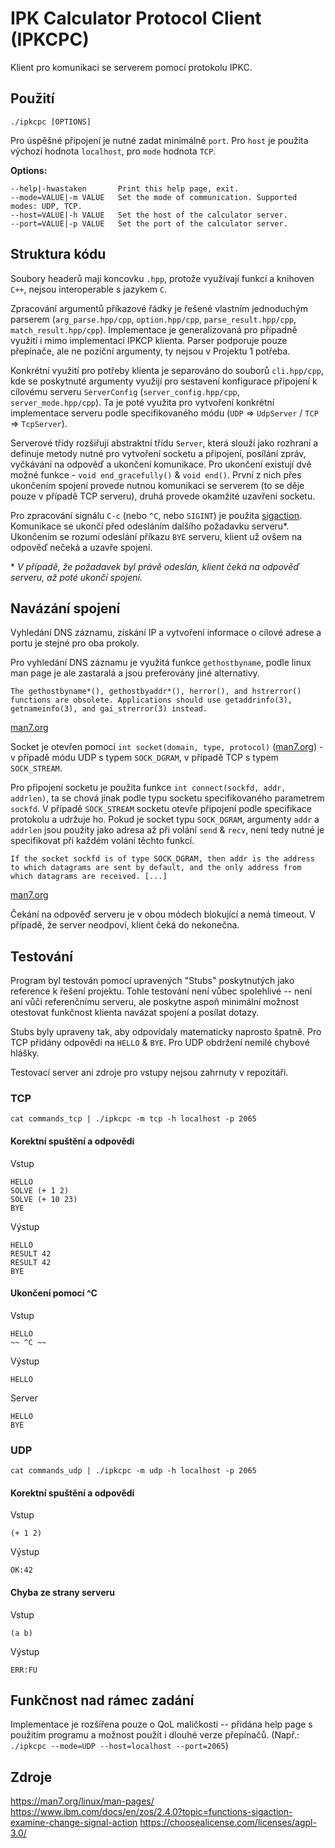 # IPK Calculator Protocol Client (IPKCPC)

Klient pro komunikaci se serverem pomocí protokolu IPKC.

## Použití

`./ipkcpc [OPTIONS]`

Pro úspěšné připojení je nutné zadat minimálně `port`. Pro `host` je použita výchozí hodnota `localhost`, pro `mode` hodnota `TCP`.

__Options:__
```
--help|-hwastaken       Print this help page, exit.
--mode=VALUE|-m VALUE   Set the mode of communication. Supported modes: UDP, TCP.
--host=VALUE|-h VALUE   Set the host of the calculator server.
--port=VALUE|-p VALUE   Set the port of the calculator server.
```

## Struktura kódu

Soubory headerů mají koncovku `.hpp`, protože využívají funkcí a knihoven `C++`, nejsou interoperable s jazykem `C`.

Zpracování argumentů příkazové řádky je řešené vlastním jednoduchým parserem (`arg_parse.hpp/cpp`, `option.hpp/cpp`, `parse_result.hpp/cpp`, `match_result.hpp/cpp`). Implementace je generalizovaná pro případně využití i mimo implementaci IPKCP klienta. Parser podporuje pouze přepínače, ale ne poziční argumenty, ty nejsou v Projektu 1 potřeba.

Konkrétní využití pro potřeby klienta je separováno do souborů `cli.hpp/cpp`, kde se poskytnuté argumenty využijí pro sestavení konfigurace připojení k cílovému serveru `ServerConfig` (`server_config.hpp/cpp`, `server_mode.hpp/cpp`). Ta je poté využita pro vytvoření konkrétní implementace serveru podle specifikovaného módu (`UDP` => `UdpServer` / `TCP` => `TcpServer`).

Serverové třídy rozšiřují abstraktní třídu `Server`, která slouží jako rozhraní a definuje metody nutné pro vytvoření socketu a připojení, posílání zpráv, vyčkávání na odpověď a ukončení komunikace. Pro ukončení existují dvě možné funkce - `void end_gracefully()` & `void end()`. První z nich přes ukončením spojení provede nutnou komunikaci se serverem (to se děje pouze v případě TCP serveru), druhá provede okamžité uzavření socketu.

Pro zpracování signálu `C-c` (nebo `^C`, nebo `SIGINT`) je použita [sigaction](https://man7.org/linux/man-pages/man2/sigaction.2.html). Komunikace se ukončí před odesláním dalšího požadavku serveru*. Ukončením se rozumí odeslání příkazu `BYE` serveru, klient už ovšem na odpověď nečeká a uzavře spojení.

\* _V případě, že požadavek byl právě odeslán, klient čeká na odpověď serveru, až poté ukončí spojení._

## Navázání spojení

Vyhledání DNS záznamu, získání IP a vytvoření informace o cílové adrese a portu je stejné pro oba prokoly.

Pro vyhledání DNS záznamu je využitá funkce `gethostbyname`, podle linux man page je ale zastaralá a jsou preferovány jiné alternativy.

```
The gethostbyname*(), gethostbyaddr*(), herror(), and hstrerror() functions are obsolete. Applications should use getaddrinfo(3), getnameinfo(3), and gai_strerror(3) instead.
```
[man7.org](https://man7.org/linux/man-pages/man3/gethostbyname.3.html)

Socket je otevřen pomocí `int socket(domain, type, protocol)` ([man7.org](https://man7.org/linux/man-pages/man2/socket.2.html)) - v případě módu UDP s typem `SOCK_DGRAM`, v případě TCP s typem `SOCK_STREAM`.

Pro připojení socketu je použita funkce `int connect(sockfd, addr, addrlen)`, ta se chová jinak podle typu socketu specifikovaného parametrem `sockfd`. V případě `SOCK_STREAM` socketu otevře připojení podle specifikace protokolu a udržuje ho. Pokud je socket typu `SOCK_DGRAM`, argumenty `addr` a `addrlen` jsou použity jako adresa až při volání `send` & `recv`, není tedy nutné je specifikovat při každém volání těchto funkcí.

```
If the socket sockfd is of type SOCK_DGRAM, then addr is the address to which datagrams are sent by default, and the only address from which datagrams are received. [...]
```
[man7.org](https://man7.org/linux/man-pages/man2/connect.2.html)

Čekání na odpověď serveru je v obou módech blokující a nemá timeout. V případě, že server neodpoví, klient čeká do nekonečna.

## Testování

Program byl testován pomocí upravených "Stubs" poskytnutých jako reference k řešení projektu. Tohle testování není vůbec spolehlivé -- není ani vůči referenčnímu serveru, ale poskytne aspoň minimální možnost otestovat funkčnost klienta navázat spojení a posílat dotazy.

Stubs byly upraveny tak, aby odpovídaly matematicky naprosto špatně. Pro TCP přidány odpovědi na `HELLO` & `BYE`. Pro UDP obdržení nemilé chybové hlášky.

Testovací server ani zdroje pro vstupy nejsou zahrnuty v repozitáři.

### TCP

`cat commands_tcp | ./ipkcpc -m tcp -h localhost -p 2065`

#### Korektní spuštění a odpovědi
Vstup
```
HELLO
SOLVE (+ 1 2)
SOLVE (+ 10 23)
BYE
```
Výstup
```
HELLO
RESULT 42
RESULT 42
BYE
```

#### Ukončení pomocí ^C
Vstup
```
HELLO
~~ ^C ~~
```
Výstup
```
HELLO
```
Server
```
HELLO
BYE
```

### UDP

`cat commands_udp | ./ipkcpc -m udp -h localhost -p 2065`

#### Korektní spuštění a odpovědi
Vstup
```
(+ 1 2)
```
Výstup
```
OK:42
```

#### Chyba ze strany serveru
Vstup
```
(a b)
```
Výstup
```
ERR:FU
```

## Funkčnost nad rámec zadání

Implementace je rozšířena pouze o QoL maličkosti -- přidána help page s použitím programu a možnost použít i dlouhé verze přepínačů.
(Např.: `./ipkcpc --mode=UDP --host=localhost --port=2065`)

## Zdroje

https://man7.org/linux/man-pages/
https://www.ibm.com/docs/en/zos/2.4.0?topic=functions-sigaction-examine-change-signal-action
https://choosealicense.com/licenses/agpl-3.0/
